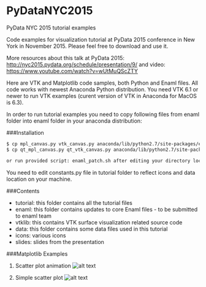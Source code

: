 # PyDataNYC2015
PyData NYC 2015 tutorial examples

Code examples for visualization tutorial at PyData 2015 conference in New York
in November 2015. Please feel free to download and use it.

More resources about this talk at PyData 2015: http://nyc2015.pydata.org/schedule/presentation/9/
and video: https://www.youtube.com/watch?v=wUtMuQScZTY

Here are VTK and Matplotlib code samples, both Python and Enaml files.
All code works with newest Anaconda Python distribution.
You need VTK 6.1 or newer to run VTK examples (curent version of VTK in Anaconda
for MacOS is 6.3).

In order to run tutorial examples you need to copy following files from enaml
folder into enaml folder in your anaconda distribution:


###Installation


```sh
$ cp mpl_canvas.py vtk_canvas.py anaconda/lib/python2.7/site-packages/enaml/widgets
$ cp qt_mpl_canvas.py qt_vtk_canvas.py anaconda/lib/python2.7/site-packages/enaml/qt

or run provided script: enaml_patch.sh after editing your directory location.
```

You need to edit constants.py file in tutorial folder to reflect icons and data
location on your machine.


###Contents

 - tutorial: this folder contains all the tutorial files
 - enaml: this folder contains updates to core Enaml files - to be submitted
to enaml team
 - vtklib: this contains VTK surface visualization related source code
 - data: this folder contains some data files used in this tutorial
 - icons: various icons
 - slides: slides from the presentation

###Matplotlib Examples

 1. Scatter plot animation
 ![alt text](https://github.com/viz4biz/PyDataNYC2015/blob/master/images/mplotlib_demo1.png "Scatter Plot Animation")

 2. Simple scatter plot
 ![alt text](https://github.com/viz4biz/PyDataNYC2015/blob/master/images/mplotlib_demo2.png "Scatter Plot")
